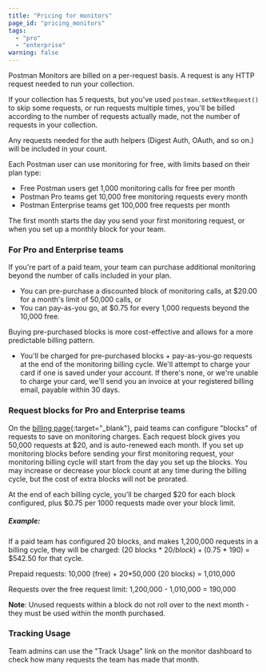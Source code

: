 ```yaml
---
title: "Pricing for monitors"
page_id: "pricing_monitors"
tags: 
  - "pro"
  - "enterprise"
warning: false
---
```


Postman Monitors are billed on a per-request basis. A request is any HTTP request needed to run your collection. 

If your collection has 5 requests, but you've used `postman.setNextRequest()` to skip some requests, or run requests multiple times, you'll be billed according to the number of requests actually made, not the number of requests in your collection. 

Any requests needed for the auth helpers (Digest Auth, OAuth, and so on.) will be included in your count.

Each Postman user can use monitoring for free, with limits based on their plan type:
* Free Postman users get 1,000 monitoring calls for free per month
* Postman Pro teams get 10,000 free monitoring requests every month
* Postman Enterprise teams get 100,000 free requests per month

The first month starts the day you send your first monitoring request, or when you set up a monthly block for your team. 

### For Pro and Enterprise teams

If you're part of a paid team, your team can purchase additional monitoring beyond the number of calls included in your plan. 

* You can pre-purchase a discounted block of monitoring calls, at $20.00 for a month's limit of 50,000 calls, or 
* You can pay-as-you go, at $0.75 for every 1,000 requests beyond the 10,000 free. 

Buying pre-purchased blocks is more cost-effective and allows for a more predictable billing pattern.

*   You'll be charged for pre-purchased blocks + pay-as-you-go requests at the end of the monitoring billing cycle. We'll attempt to charge your card if one is saved under your account. If there's none, or we're unable to charge your card, we'll send you an invoice at your registered billing email, payable within 30 days.

### Request blocks for Pro and Enterprise teams

On the [billing page](https://app.getpostman.com/pay/billing){:target="_blank"}, paid teams can configure "blocks" of requests to save on monitoring charges. Each request block gives you 50,000 requests at $20, and is auto-renewed each month. If you set up monitoring blocks before sending your first monitoring request, your monitoring billing cycle will start from the day you set up the blocks. You may increase or decrease your block count at any time during the billing cycle, but the cost of extra blocks will not be prorated.

At the end of each billing cycle, you'll be charged $20 for each block configured, plus $0.75 per 1000 requests made over your block limit.

##### **Example:**

If a paid team has configured 20 blocks, and makes 1,200,000 requests in a billing cycle, they will be charged: (20 blocks * $20/block) + ($0.75 * 190) = $542.50 for that cycle.

Prepaid requests: 10,000 (free) + 20*50,000 (20 blocks) = 1,010,000

Requests over the free request limit: 1,200,000 - 1,010,000 = 190,000

**Note**: Unused requests within a block do not roll over to the next month - they must be used within the month purchased.

### Tracking Usage

Team admins can use the "Track Usage" link on the monitor dashboard to check how many requests the team has made that month.
